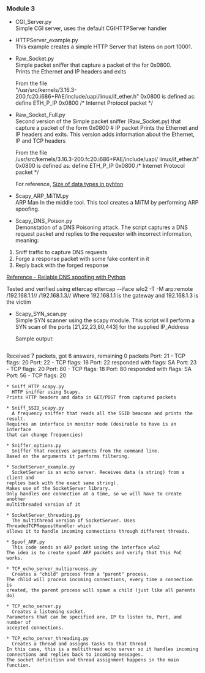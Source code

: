 ### Module 3

* CGI_Server.py  
  Simple CGI server, uses the default CGIHTTPServer handler

* HTTPServer_example.py  
  This example creates a simple HTTP Server that listens on port 10001.

* Raw_Socket.py  
  Simple packet sniffer that capture a packet of the for 0x0800.  
  Prints the Ethernet and IP headers and exits

  From the file  
  "/usr/src/kernels/3.16.3-200.fc20.i686+PAE/include/uapi/linux/if_ether.h"
0x0800 is defined as:
  define ETH_P_IP        0x0800          /* Internet Protocol packet */

* Raw_Socket_Full.py  
  Second version of the Simple packet sniffer (Raw_Socket.py) that capture a
packet of the form 0x0800 # IP packet
Prints the Ethernet and IP headers and exits.
This version adds information about the Ethernet, IP and TCP headers

  From the file   
  /usr/src/kernels/3.16.3-200.fc20.i686+PAE/include/uapi/
  linux/if_ether.h" 0x0800 is defined as:  define ETH_P_IP        0x0800          /* Internet Protocol packet */

  For reference, [Size of data types in pyhton](https://docs.python.org/2/library/struct.html)

* Scapy_ARP_MiTM.py  
  ARP Man In the middle tool.
This tool creates a MiTM by performing ARP spoofing.

* Scapy_DNS_Poison.py  
  Demonstation of a DNS Poisoning attack.
The script captures a DNS request packet and replies to the requestor with
incorrect information, meaning:

 1. Sniff traffic to capture DNS requests
 2. Forge a response packet with some fake content in it
 3. Reply back with the forged response  

  [Reference - Reliable DNS spoofing with Python](http://danmcinerney.org/reliable-dns-spoofing-with-python-scapy-nfqueue)

  Tested and verified using ettercap
ettercap --iface wlo2 -T -M arp:remote /192.168.1.1// /192.168.1.3//
Where 192.168.1.1 is the gateway and 192.168.1.3 is the victim

* Scapy_SYN_scan.py  
  Simple SYN scanner using the scapy module.
This script will perform a SYN scan of the ports [21,22,23,80,443] for the
supplied IP_Address

  Sample output:  
  ```
Received 7 packets, got 6 answers, remaining 0 packets
Port: 21 - TCP flags: 20
Port: 22 - TCP flags: 18
Port: 22 responded with flags: SA
Port: 23 - TCP flags: 20
Port: 80 - TCP flags: 18
Port: 80 responded with flags: SA
Port: 56 - TCP flags: 20
```
* Sniff_HTTP_scapy.py  
  HTTP sniffer using Scapy.
Prints HTTP headers and data in GET/POST from captured packets

* Sniff_SSID_scapy.py  
  A frequency sniffer that reads all the SSID beacons and prints the result.
Requires an interface in monitor mode (desirable to have is an interface
that can change frequencies)

* Sniffer_options.py  
  Sniffer that receives arguments from the command line.
Based on the arguments it performs filtering.

* SocketServer_example.py  
  SocketServer is an echo server. Receives data (a string) from a client and
replies back with the exact same string).
Makes use of the SocketServer library.
Only handles one connection at a time, so we will have to create another
multithreaded version of it

* SocketServer_threading.py  
  The multithread version of SocketServer. Uses ThreadedTCPRequestHandler which
allows it to handle incoming connections through different threads.

* Spoof_ARP.py  
  This code sends an ARP packet using the interface wlo2
The idea is to create spoof ARP packets and verify that this PoC works.

* TCP_echo_server_multiprocess.py  
  Creates a "child" process from a "parent" process.
The chlid will process incoming connections, every time a connection is
created, the parent process will spawn a child (just like all parents do)

* TCP_echo_server.py  
  Creates a listening socket.
Parameters that can be specified are, IP to listen to, Port, and number of
accepted connections.

* TCP_echo_server_threading.py  
  Creates a thread and assigns tasks to that thread
In this case, this is a multithread echo server so it handles incoming
connections and replies back to incoming messages.
The socket definition and thread assignment happens in the main function.
